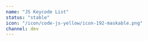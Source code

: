 ```yaml
---
name: "JS Keycode List"
status: "stable"
icon: "/icon/code-js-yellow/icon-192-maskable.png"
channel: dev
---
```


